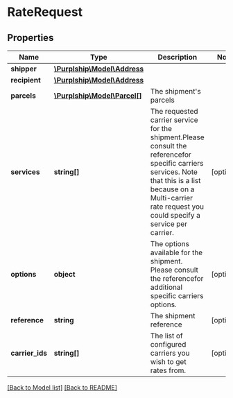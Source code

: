 # RateRequest

## Properties
Name | Type | Description | Notes
------------ | ------------- | ------------- | -------------
**shipper** | [**\Purplship\Model\Address**](Address.md) |  | 
**recipient** | [**\Purplship\Model\Address**](Address.md) |  | 
**parcels** | [**\Purplship\Model\Parcel[]**](Parcel.md) | The shipment&#x27;s parcels | 
**services** | **string[]** | The requested carrier service for the shipment.Please consult the referencefor specific carriers services.  Note that this is a list because on a Multi-carrier rate request you could specify a service per carrier. | [optional] 
**options** | **object** | The options available for the shipment.  Please consult the referencefor additional specific carriers options. | [optional] 
**reference** | **string** | The shipment reference | [optional] 
**carrier_ids** | **string[]** | The list of configured carriers you wish to get rates from. | [optional] 

[[Back to Model list]](../../README.md#documentation-for-models) [[Back to README]](../../README.md)

